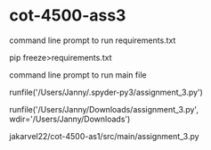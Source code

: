 # cot-4500-ass3

command line prompt to run requirements.txt

pip freeze>requirements.txt

command line prompt to run main file

runfile('/Users/Janny/.spyder-py3/assignment_3.py')

runfile('/Users/Janny/Downloads/assignment_3.py', wdir='/Users/Janny/Downloads')

jakarvel22/cot-4500-as1/src/main/assignment_3.py
